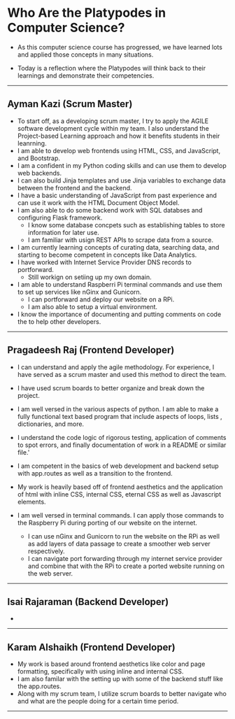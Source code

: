 # Who Are the Platypodes in Computer Science?
* As this computer science course has progressed, we have learned lots
and applied those concepts in many situations.
  
* Today is a reflection where the Platypodes will think back to their 
learnings and demonstrate their competencies.
  
--------

## Ayman Kazi (Scrum Master)
* To start off, as a developing scrum master, I try to apply the AGILE software development cycle within my team. I also understand the Project-based Learning approach and how it benefits students in their leanrning.
* I am able to develop web frontends using HTML, CSS, and JavaScript, and Bootstrap.
* I am a confident in my Python coding skills and can use them to develop web backends.
* I can also build Jinja templates and use Jinja variables to exchange data between the frontend and the backend.
* I have a basic understanding of JavaScript from past experience and can use it work with the HTML Document Object Model.
* I am also able to do some backend work with SQL databses and configuring Flask framework.
    * I know some database concpets such as establishing tables to store information for later use. 
    * I am familiar with usign REST APIs to scrape data from a source.
* I am currently learning concepts of curating data, searching data, and starting to become competent in concepts like Data Analytics.
* I have worked with Internet Service Provider DNS records to portforward.
    * Still workign on setiing up my own domain.
* I am able to understand Raspberri Pi terminal commands and use them to set up services like nGinx and Gunicorn.
    * I can portforward and deploy our website on a RPi.
    * I am also able to setup a virtual environment.
* I know the importance of documenting and putting comments on code the to help other developers.

--------

## Pragadeesh Raj (Frontend Developer)
* I can understand and apply the agile methodology. For experience, I 
have served as a scrum master and used this method to direct the team.
  
* I have used scrum boards to better organize and break down the project.
* I am well versed in the various aspects of python. I am able to make 
a fully functional text based program that include aspects of loops, lists
  , dictionaries, and more.
  
* I understand the code logic of rigorous testing, application of comments 
to spot errors, and finally documentation of work in a README or similar file.'
  
* I am competent in the basics of web development and backend setup with 
app.routes as well as a transition to the frontend.
  
* My work is heavily based off of frontend aesthetics and the application of html with 
inline CSS, internal CSS, eternal CSS as well as Javascript elements.
  
* I am well versed in terminal commands. I can apply those commands to the 
Raspberry Pi during porting of our website on the internet.
  * I can use nGinx and Gunicorn to run the website on the RPi as well as 
    add layers of data passage to create a smoother web server respectively.
  * I can navigate port forwarding through my internet service provider and 
    combine that with the RPi to create a ported website running on the web server.

--------

## Isai Rajaraman (Backend Developer)
* 

--------

## Karam Alshaikh (Frontend Developer)
* My work is based around frontend aesthetics like color and page formatting, specifically with using inline and internal CSS.
* I am also familar with the setting up with some of the backend stuff like the app.routes. 
* Along with my scrum team, I utilize scrum boards to better navigate who and what are the people doing for a certain time period.

--------
